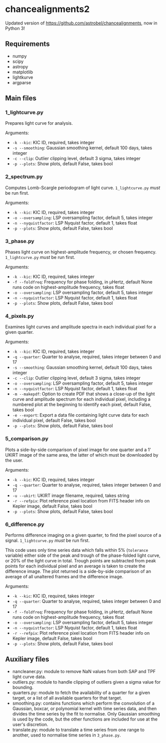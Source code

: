 # chancealignments2
Updated version of https://github.com/astrobel/chancealignments, now in Python 3!

## Requirements

* numpy
* scipy
* astropy
* matplotlib
* lightkurve
* argparse

## Main files

### 1_lightcurve.py

Prepares light curve for analysis.

Arguments:
* `-k --kic`: KIC ID, required, takes integer
* `-s --smoothing`: Gaussian smoothing kernel, default 100 days, takes integer
* `-c --clip`: Outlier clipping level, default 3 sigma, takes integer
* `-p --plots`: Show plots, default False, takes bool

### 2_spectrum.py

Computes Lomb-Scargle periodogram of light curve. `1_lightcurve.py` _must_ be run first.

Arguments:
* `-k --kic`: KIC ID, required, takes integer
* `-o --oversampling`: LSP oversampling factor, default 5, takes integer
* `-n --nyquistfactor`: LSP Nyquist factor, default 1, takes float
* `-p --plots`: Show plots, default False, takes bool

### 3_phase.py

Phases light curve on highest-amplitude frequency, or chosen frequency. `1_lightcurve.py` _must_ be run first.

Arguments:
* `-k --kic`: KIC ID, required, takes integer
* `-f --foldfreq`: Frequency for phase folding, in &mu;Hertz, default None runs code on highest-amplitude frequency, takes float
* `-o --oversampling`: LSP oversampling factor, default 5, takes integer
* `-n --nyquistfactor`: LSP Nyquist factor, default 1, takes float
* `-p --plots`: Show plots, default False, takes bool

### 4_pixels.py

Examines light curves and amplitude spectra in each individual pixel for a given quarter.

Arguments:
* `-k --kic`: KIC ID, required, takes integer
* `-q --quarter`: Quarter to analyse, required, takes integer between 0 and 17
* `-s --smoothing`: Gaussian smoothing kernel, default 100 days, takes integer
* `-c --clip`: Outlier clipping level, default 3 sigma, takes integer
* `-o --oversampling`: LSP oversampling factor, default 5, takes integer
* `-n --nyquistfactor`: LSP Nyquist factor, default 1, takes float
* `-m --makepdf`: Option to create PDF that shows a close-up of the light curve and amplitude spectrum for each individual pixel, including a numbered plot at the beginning to identify each pixel, default False, takes bool
* `-e --export`: Export a data file containing light curve data for each individual pixel, default False, takes bool
* `-p --plots`: Show plots, default False, takes bool

### 5_comparison.py

Plots a side-by-side comparison of pixel image for one quarter and a 1' UKIRT image of the same area, the latter of which must be downloaded by the user.

Arguments:
* `-k --kic`: KIC ID, required, takes integer
* `-q --quarter`: Quarter to analyse, required, takes integer between 0 and 17
* `-u --ukirt`: UKIRT image filename, required, takes string
* `-r --refpix`: Plot reference pixel location from FITS header info on Kepler image, default False, takes bool
* `-p --plots`: Show plots, default False, takes bool

### 6_difference.py

Performs difference imaging on a given quarter, to find the pixel source of a signal. `1_lightcurve.py` _must_ be run first.

This code uses only time series data which falls within 5% (`tolerance` variable) either side of the peak and trough of the phase-folded light curve, or 20% of the light curve in total. Trough points are subtracted from peak points for each individual pixel and an average is taken to create the difference image. The plot returned is a side-by-side comparison of an average of all unaltered frames and the difference image.

Arguments:
* `-k --kic`: KIC ID, required, takes integer
* `-q --quarter`: Quarter to analyse, required, takes integer between 0 and 17
* `-f --foldfreq`: Frequency for phase folding, in &mu;Hertz, default None runs code on highest-amplitude frequency, takes float
* `-o --oversampling`: LSP oversampling factor, default 5, takes integer
* `-n --nyquistfactor`: LSP Nyquist factor, default 1, takes float
* `-r --refpix`: Plot reference pixel location from FITS header info on Kepler image, default False, takes bool
* `-p --plots`: Show plots, default False, takes bool

## Auxiliary files

* nancleaner.py: module to remove NaN values from both SAP and TPF light curve data.
* outliers.py: module to handle clipping of outliers given a sigma value for bounding.
* quarters.py: module to fetch the availability of a quarter for a given target, or a list of all available quarters for that target.
* smoothing.py: contains functions which perform the convolution of a Gaussian, boxcar, or polynomial kernel with time series data, and then divides the time series by the fit to normalise. Only Gaussian smoothing is used by the code, but the other functions are included for use at the user's discretion.
* translate.py: module to translate a time series from one range to another, used to normalise time series in `3_phase.py`.